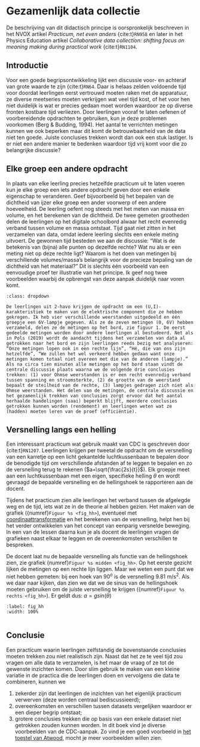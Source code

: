 # Gezamenlijk data collectie

De beschrijving van dit didactisch principe is oorspronkelijk beschreven in het NVOX artikel *Practicum, net even anders* {cite:t}`RN958` en later in het Physics Education artikel *Collaborative data collection: shifting focus on meaning making during practical work* {cite:t}`RN1104`.

## Introductie
Voor een goede begripsontwikkeling lijkt een discussie voor- en achteraf van grote waarde te zijn {cite:t}`RN64`. Daar is helaas zelden voldoende tijd voor doordat leerlingen eerst vertrouwd moeten raken met de apparatuur, ze diverse meetseries moeten verkrijgen wat veel tijd kost, of het voor hen niet duidelijk is wat er precies gedaan moet worden waardoor ze op diverse fronten kostbare tijd verliezen. Door leerlingen vooraf te laten oefenen of voorbereidende opdrachten te gebruiken, kun je deze problemen voorkomen (Berg & Budding, 1994). Het aantal te verrichten metingen kunnen we ook beperken maar dit komt de betrouwbaarheid van de data niet ten goede. Juiste conclusies trekken wordt dan ook een stuk lastiger. Is er niet een andere manier te bedenken waardoor tijd vrij komt voor die zo belangrijke discussie?

## Elke groep een andere opdracht 
In plaats van elke leerling precies hetzelfde practicum uit te laten voeren kun je elke groep een iets andere opdracht geven door een enkele eigenschap te veranderen. Geef bijvoorbeeld bij het bepalen van de dichtheid van ijzer elke groep een ander voorwerp of een andere hoeveelheid. De leerling oefent nog steeds met het meten van massa en volume, en het berekenen van de dichtheid. De twee gemeten grootheden delen de leerlingen op het digitale schoolbord alwaar het recht evenredig verband tussen volume en massa ontstaat. Tijd gaat niet zitten in het verzamelen van data, omdat iedere leerling slechts een enkele meting uitvoert. De gewonnen tijd besteden we aan de discussie: “Wat is de betekenis van (bijna) alle punten op dezelfde rechte? Wat nu als er een meting niet op deze rechte ligt? Waarom is het doen van metingen bij verschillende volumes/massa’s belangrijk voor de precieze bepaling van de dichtheid van het materiaal?” Dit is slechts één voorbeeld van een eenvoudige proef ter illustratie van het principe. Ik geef nog twee voorbeelden waarbij de opbrengst van deze aanpak duidelijk naar voren komt.

```{admonition} voorbeeld van een practicum rond elektriciteit in klas 2
:class: dropdown

De leerlingen uit 2-havo krijgen de opdracht om een (U,I)-karakteristiek te maken van de elektrische component die ze hebben gekregen. Ik heb vier verschillende weerstanden uitgedeeld en één groepje een 6V-lampje gegeven. Als ze de zeven metingen (0, 6V) hebben verzameld, delen ze de metingen op het bord, zie figuur 1. De eerst gedeelde metingen worden door andere leerlingen al bestudeerd. Net als in Pols (2019) wordt de aandacht tijdens het verzamelen van data al getrokken naar het bord en zijn leerlingen reeds bezig met analyseren: “Onze metingen lopen ook in een rechte lijn”, “Hé, die van ons zijn hetzelfde”, “We zullen het wel verkeerd hebben gedaan want onze metingen komen totaal niet overeen met die van de anderen (lampje).” Als na circa tien minuten alle metingen op het bord staan vindt de centrale discussie plaats waarna we de volgende drie conclusies trekken: (1) voor Ohmse weerstanden is er een recht evenredig verband tussen spanning en stroomsterkte, (2) de grootte van de weerstand bepaalt de steilheid van de rechte, (3) lampjes gedragen zich niet als Ohmse weerstanden. Het delen van de metingen, de centrale discussie en het gezamenlijk trekken van conclusies zorgt ervoor dat het aantal herhaalde handelingen (saai) beperkt blijft, meerdere conclusies getrokken kunnen worden (rendement) en leerlingen weten wat ze (hadden) moeten leren van de proef (efficiëntie).
```

## Versnelling langs een helling
Een interessant practicum wat gebruik maakt van CDC is geschreven door {cite:t}`RN1207`. Leerlingen krijgen per tweetal de opdracht om de versnelling van een karretje op een licht gekantelde luchtkussenbaan te bepalen door de benodigde tijd om verschillende afstanden af te leggen te bepalen en zo de versnelling terug te rekenen ($a=\sqrt{\frac{2s}{t}}$). Elk groepje meet aan een luchtkussenbaan met een eigen, specifieke helling  $\theta$ en wordt gevraagd de bepaalde versnelling en de hellingshoek te rapporteren aan de docent.

Tijdens het practicum zien alle leerlingen het verband tussen de afgelegde weg en de tijd, iets wat ze in de theorie al hebben gezien. Het maken van de grafiek ({numref}`Figuur %s <fig_hh>`), eventueel met [coordinaattransformatie](../Technieken/Wiskunde.md) en het berekenen van de versnelling, helpt hen bij het verder ontwikkelen van het concept van eenparig versnelde beweging. In een van de lessen daarna kun je als docent de leerlingen vragen de grafieken naast elkaar te leggen en de overeenkomsten verschillen te bespreken. 

De docent laat nu de bepaalde versnelling als functie van de hellingshoek zien, zie grafiek {numref}`Figuur %s midden <fig_hh>`. Op het eerste gezicht lijken de metingen op een rechte lijn liggen. Maar we weten een punt dat we niet hebben gemeten: bij een hoek van 90$^o$ is de versnelling 9.81 m/s$^2$. Als we daar naar kijken, dan zien we dat we de sinus van de hellingshoek moeten gebruiken om de juiste versnelling te krijgen ({numref}`Figuur %s rechts <fig_hh>`). Er geldt dus: $a=gsin(\theta)$

```{figure} Figuren/combined_plot.png
:label: fig_hh
:width: 100%


```

## Conclusie
Een practicum waarin leerlingen zelfstandig de bovenstaande conclusies moeten trekken zou niet realistisch zijn. Naast dat het ze te veel tijd zou vragen om alle data te verzamelen, is het maar de vraag of ze tot de gewenste inzichten komen. Door slim gebruik te maken van een kleine variatie in de practica die de leerlingen doen en vervolgens die data te combineren, kunnen we 
1. zekerder zijn dat leerlingen de inzichten van het eigenlijk practicum verwerven (deze worden centraal bediscussieerd);
2. overeenkomsten en verschillen tussen datasets vergelijken waardoor er een dieper begrip ontstaat;
3. grotere conclusies trekken die op basis van een enkele dataset niet getrokken zouden kunnen worden.
In dit boek vind je diverse voorbeelden van de CDC-aanpak. Zo vind je een goed voorbeeld in [het toestel van Atwood](../Experimenten/Mechanica/Atwood/Atwood.md), mocht je meer voorbeelden willen zien.